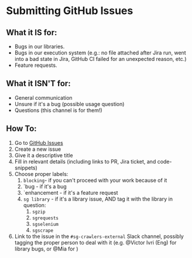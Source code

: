 # Submitting GitHub Issues

## What it IS for:

- Bugs in our libraries.
- Bugs in our execution system (e.g.: no file attached after Jira run, went into a bad state in Jira, GitHub CI failed for an unexpected reason, etc.)
- Feature requests.

## What it ISN'T for:

- General communication
- Unsure if it's a bug (possible usage question)
- Questions (this channel is for them!)

## How To:

1. Go to [GitHub Issues](https://github.com/SafeGraphCrawl/crawl-service/issues)
2. Create a new issue
3. Give it a descriptive title
4. Fill in relevant details (including links to PR, Jira ticket, and code-snippets)
5. Choose proper labels:
   1. `blocking`- if you can't proceed with your work because of it
   2. `bug - if it's a bug
   3. `enhancement - if it's a feature request
   4. `sg library` - if it's a library issue, AND tag it with the library in question:
      1. `sgzip`
      2. `sgrequests`
      3. `sgselenium`
      4. `sgscrape`
6. Link to the issue in the `#sg-crawlers-external` Slack channel, possibly tagging the proper person to deal with it (e.g. @Victor Ivri (Eng) for library bugs, or @Mia for )
